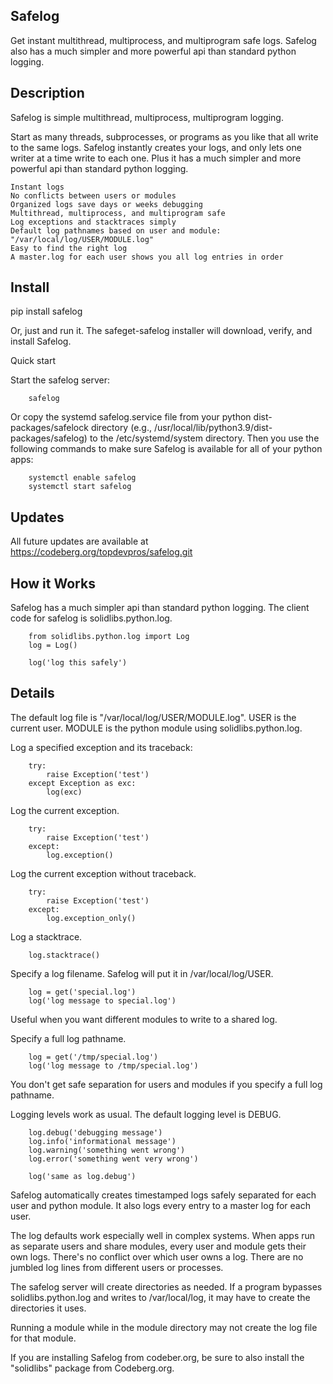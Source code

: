 
Safelog
-------

Get instant multithread, multiprocess, and multiprogram safe logs. Safelog also
has a much simpler and more powerful api than standard python logging.

Description
-----------

Safelog is simple multithread, multiprocess, multiprogram logging.

Start as many threads, subprocesses, or programs as you like that all write to the same logs. Safelog instantly creates your logs, and only lets one writer at a time write to each one. Plus it has a much simpler and more powerful api than standard python logging.

    Instant logs
    No conflicts between users or modules
    Organized logs save days or weeks debugging
    Multithread, multiprocess, and multiprogram safe
    Log exceptions and stacktraces simply
    Default log pathnames based on user and module: "/var/local/log/USER/MODULE.log"
    Easy to find the right log
    A master.log for each user shows you all log entries in order


Install
-------

pip install safelog

Or, just and run it. The safeget-safelog installer will download, verify, and install Safelog.

Quick start

Start the safelog server:

        safelog


Or copy the systemd safelog.service file from your python dist-packages/safelock directory (e.g., /usr/local/lib/python3.9/dist-packages/safelog) to the /etc/systemd/system directory. Then you use the following commands to make sure Safelog is available for all of your python apps:

        systemctl enable safelog
        systemctl start safelog


Updates
-------

All future updates are available at https://codeberg.org/topdevpros/safelog.git


How it Works
------------

Safelog has a much simpler api than standard python logging. The client code for safelog is solidlibs.python.log.

        from solidlibs.python.log import Log
        log = Log()

        log('log this safely')


Details
-------

The default log file is "/var/local/log/USER/MODULE.log". USER is the current user. MODULE is the python module using solidlibs.python.log.

Log a specified exception and its traceback:

        try:
            raise Exception('test')
        except Exception as exc:
            log(exc)


Log the current exception.

        try:
            raise Exception('test')
        except:
            log.exception()


Log the current exception without traceback.

        try:
            raise Exception('test')
        except:
            log.exception_only()


Log a stacktrace.

        log.stacktrace()


Specify a log filename. Safelog will put it in /var/local/log/USER.

        log = get('special.log')
        log('log message to special.log')


Useful when you want different modules to write to a shared log.

Specify a full log pathname.

        log = get('/tmp/special.log')
        log('log message to /tmp/special.log')


You don't get safe separation for users and modules if you specify a full log pathname.

Logging levels work as usual. The default logging level is DEBUG.

        log.debug('debugging message')
        log.info('informational message')
        log.warning('something went wrong')
        log.error('something went very wrong')

        log('same as log.debug')

Safelog automatically creates timestamped logs safely separated for each user and python module. It also logs every entry to a master log for each user.

The log defaults work especially well in complex systems. When apps run as separate users and share modules, every user and module gets their own logs. There's no conflict over which user owns a log. There are no jumbled log lines from different users or processes.

The safelog server will create directories as needed. If a program bypasses solidlibs.python.log and writes to /var/local/log, it may have to create the directories it uses.

Running a module while in the module directory may not create the log file for that module.

If you are installing Safelog from codeber.org, be sure to also install the "solidlibs" package from Codeberg.org.
